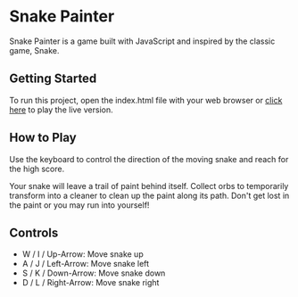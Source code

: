 # Snake Painter

Snake Painter is a game built with JavaScript and inspired by the classic game, Snake.

## Getting Started

To run this project, open the index.html file with your web browser or [click here][snake] to play the live version.

[snake]: http://www.jamincheung.com/snake

## How to Play

Use the keyboard to control the direction of the moving snake and reach for the high score.

Your snake will leave a trail of paint behind itself. Collect orbs to temporarily transform into a cleaner to clean up the paint along its path. Don't get lost in the paint or you may run into yourself!

## Controls

- W / I / Up-Arrow: Move snake up
- A / J / Left-Arrow: Move snake left
- S / K / Down-Arrow: Move snake down
- D / L / Right-Arrow: Move snake right
